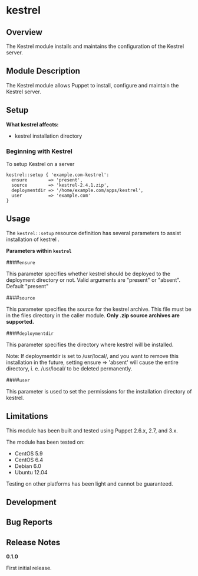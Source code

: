 kestrel
====


Overview
--------

The Kestrel module installs and maintains the configuration of the Kestrel server.


Module Description
-------------------

The Kestrel module allows Puppet to install, configure and maintain the Kestrel server.

Setup
-----

**What kestrel affects:**

* kestrel installation directory
	
### Beginning with Kestrel

To setup Kestrel on a server

    kestrel::setup { 'example.com-kestrel':
      ensure        => 'present',
      source        => 'kestrel-2.4.1.zip',
      deploymentdir => '/home/example.com/apps/kestrel',
      user          => 'example.com'
    }

Usage
------

The `kestrel::setup` resource definition has several parameters to assist installation of kestrel .

**Parameters within `kestrel`**

####`ensure`

This parameter specifies whether kestrel should be deployed to the deployment directory or not.
Valid arguments are "present" or "absent". Default "present"

####`source`

This parameter specifies the source for the kestrel archive. 
This file must be in the files directory in the caller module. 
**Only .zip source archives are supported.**

####`deploymentdir`

This parameter specifies the directory where kestrel will be installed.

Note: If deploymentdir is set to /usr/local/, and you want to remove this installation in the future, setting ensure => 'absent' will cause the entire directory, i. e. /usr/local/ to be deleted permanently.

####`user`

This parameter is used to set the permissions for the installation directory of kestrel.


Limitations
------------

This module has been built and tested using Puppet 2.6.x, 2.7, and 3.x.

The module has been tested on:

* CentOS 5.9
* CentOS 6.4
* Debian 6.0 
* Ubuntu 12.04

Testing on other platforms has been light and cannot be guaranteed. 

Development
------------

Bug Reports
-----------

Release Notes
--------------

**0.1.0**

First initial release.
